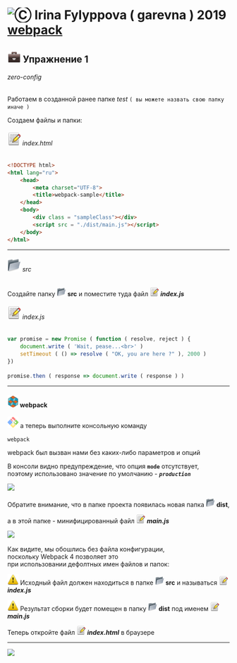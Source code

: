 [footer]: https://github.com/garevna/js-course/raw/master/images/a-level-ico.png?raw=true
[ico20]: https://raw.githubusercontent.com/garevna/a-level-js-lessons/master/ico/a-level-20.png
[ico25]: https://raw.githubusercontent.com/garevna/a-level-js-lessons/master/ico/a-level-25.png
[hw-30]: https://raw.githubusercontent.com/garevna/a-level-js-lessons/master/ico/briefcase-30.png
[cap-30]: https://raw.githubusercontent.com/garevna/a-level-js-lessons/master/ico/coffee-30.png
[warn-25]: https://raw.githubusercontent.com/garevna/a-level-js-lessons/master/ico/warning-25.png
[link-25]: https://raw.githubusercontent.com/garevna/a-level-js-lessons/master/ico/link-25.png
[err-20]: https://raw.githubusercontent.com/garevna/a-level-js-lessons/master/ico/no_entry-20.png
[err-25]: https://raw.githubusercontent.com/garevna/a-level-js-lessons/master/ico/no_entry-25.png
[err-30]: https://raw.githubusercontent.com/garevna/a-level-js-lessons/master/ico/no_entry-30.png
[file-20]: https://raw.githubusercontent.com/garevna/a-level-js-lessons/master/ico/pencil-20.png
[file-25]: https://raw.githubusercontent.com/garevna/a-level-js-lessons/master/ico/pencil-25.png
[file-30]: https://raw.githubusercontent.com/garevna/a-level-js-lessons/master/ico/pencil-30.png
[file-40]: https://raw.githubusercontent.com/garevna/a-level-js-lessons/master/ico/pencil-40.png
[dir-20]: https://raw.githubusercontent.com/garevna/a-level-js-lessons/master/ico/folder-20.png
[dir-25]: https://raw.githubusercontent.com/garevna/a-level-js-lessons/master/ico/folder-25.png
[dir-30]: https://raw.githubusercontent.com/garevna/a-level-js-lessons/master/ico/folder-30.png
[dir-40]: https://raw.githubusercontent.com/garevna/a-level-js-lessons/master/ico/folder-40.png
[bash-20]: https://raw.githubusercontent.com/garevna/a-level-js-lessons/master/ico/bash-20.png
[bash-25]: https://raw.githubusercontent.com/garevna/a-level-js-lessons/master/ico/bash-25.png
[bash-30]: https://raw.githubusercontent.com/garevna/a-level-js-lessons/master/ico/bash-30.png
[bash-40]: https://raw.githubusercontent.com/garevna/a-level-js-lessons/master/ico/bash-40.png

# <img src="https://avatars2.githubusercontent.com/u/19735284?s=40&v=4" width="30" title="Ⓒ Irina Fylyppova ( garevna ) 2019"/> [webpack](md/webpack.md)

## ![hw-30] Упражнение 1

###### zero-config

Работаем в созданной ранее папке  _test_  `( вы можете назвать свою папку иначе )`

Создаем файлы и папки:

###### ![file-30] index.html

```html
<!DOCTYPE html>
<html lang="ru">
    <head>
        <meta charset="UTF-8">
        <title>webpack-sample</title>
    </head>
    <body>
        <div class = "sampleClass"></div>
        <script src = "./dist/main.js"></script>
    </body>
</html>
```

_____________________________________________________________

###### ![dir-30] src

Cоздайте папку  ![dir-20] **src**  и поместите туда файл  ![file-20] **_index.js_**

###### ![file-30] index.js

```javascript
var promise = new Promise ( function ( resolve, reject ) {
    document.write ( 'Wait, pease...<br>' )
    setTimeout ( () => resolve ( "OK, you are here ?" ), 2000 )
})

promise.then ( response => document.write ( response ) )
```

_________________________________________________________

#### ![ico25] webpack

![bash-25] а теперь выполните консольную команду

    webpack

webpack был вызван нами без каких-либо параметров и опций

В консоли видно предупреждение, что опция  **`mode`** отсутствует,<br/>
поэтому использовано значение по умолчанию - **_`production`_**

![](http://icecream.me/uploads/676b38d4712353e1e73a346dd7b55477.png)

Обратите внимание, что в папке проекта появилась новая папка  ![dir-20] **dist**,

а в этой папке - минифицированный файл  ![file-20] **_main.js_**

![](https://lh6.googleusercontent.com/0pagIMHm51JuHbTPqLkRnHIEBD3WxdGhsLjsbb7h0faFhCO7cSVQc2gPhsLvisAFmqwymX0xhX2N4qYMH61DP8L7Aq-VesPwpso5WkBWpmT9WyDw9MU1QG1O7Glri7wN-sGxODtftnmxsOs)

Как видите, мы обошлись без файла конфигурации,<br/>
поскольку  Webpack 4  позволяет это<br/>
при использовании дефолтных имен файлов и папок:

![warn-25] Исходный файл должен находиться в папке ![dir-20] **src** и называться ![file-20] **_index.js_**

![warn-25] Результат сборки будет помещен в папку ![dir-20] **dist** под именем  ![file-20] **_main.js_**

Теперь откройте файл  ![file-20] **_index.html_**  в браузере

_________________________________________________________________________

![](https://github.com/garevna/js-course/raw/master/images/a-level-ico.png?raw=true)
